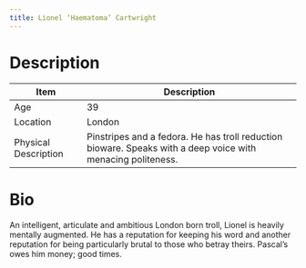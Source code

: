 ```yaml
---
title: Lionel ‘Haematoma’ Cartwright
---
```


# Description

| Item                 | Description                                                                                                   |
| -------------------- | ------------------------------------------------------------------------------------------------------------- |
| Age                  | 39                                                                                                            |
| Location             | London                                                                                                        |
| Physical Description | Pinstripes and a fedora.  He has troll reduction bioware.  Speaks with a deep voice with menacing politeness. |

# Bio
An intelligent, articulate and ambitious London born troll, Lionel is heavily mentally augmented.  He has a reputation for keeping his word and another reputation for being particularly brutal to those who betray theirs.  Pascal’s owes him money; good times.
